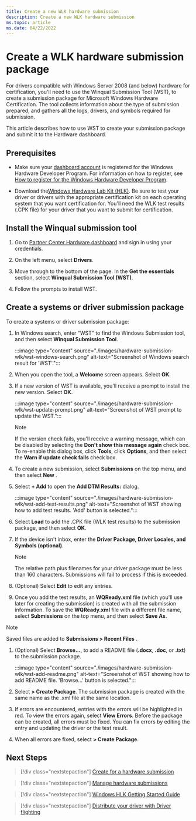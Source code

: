 ```yaml
---
title: Create a new WLK hardware submission
description: Create a new WLK hardware submission
ms.topic: article
ms.date: 04/22/2022
---
```


# Create a WLK hardware submission package

For drivers compatible with Windows Server 2008 (and below) hardware for certification, you'll need to use the Winqual Submission Tool (WST), to create a submission package for Microsoft Windows Hardware Certification. The tool collects information about the type of submission prepared, and gathers all the logs, drivers, and symbols required for submission.

This article describes how to use WST to create your submission package and submit it to the Hardware dashboard.

## Prerequisites

* Make sure your [dashboard account](https://partner.microsoft.com/dashboard) is registered for the Windows Hardware Developer Program. For information on how to register, see [How to register for the Windows Hardware Developer Program](register-for-the-hardware-program.md).

* Download the[Windows Hardware Lab Kit (HLK)](/windows-hardware/test/hlk/). Be sure to test your driver or drivers with the appropriate certification kit on each operating system that you want certification for. You'll need the WLK test results (.CPK file) for your driver that you want to submit for certification.

## Install the Winqual submission tool

1. Go to [Partner Center Hardware dashboard](https://partner.microsoft.com/dashboard/hardware/Search) and sign in using your credentials.

1. On the left menu, select **Drivers**.

1. Move through to the bottom of the page. In the **Get the essentials** section, select **Winqual Submission Tool (WST)**.

1. Follow the prompts to install WST.

## Create a systems or driver submission package

To create a systems or driver submission package:

1. In Windows search, enter "WST" to find the Windows Submission tool, and then select **Winqual Submission Tool**.

    :::image type="content" source="./images/hardware-submission-wlk/wst-windows-search.png" alt-text="Screenshot of Windows search result for 'WST'.":::

1. When you open the tool, a **Welcome** screen appears. Select **OK**.

1. If a new version of WST is available, you'll receive a prompt to install the new version. Select **OK**.

    :::image type="content" source="./images/hardware-submission-wlk/wst-update-prompt.png" alt-text="Screenshot of WST prompt to update the WST.":::

    >[!NOTE]
    >If the version check fails, you'll receive a warning message, which can be disabled by selecting the **Don't show this message again** check box.  To re-enable this dialog box, click **Tools**, click **Options**, and then select the **Warn if update check fails** check box.

1. To create a new submission, select **Submissions** on the top menu, and then select **New** .

1. Select **+ Add** to open the **Add DTM Results:** dialog.

    :::image type="content" source="./images/hardware-submission-wlk/wst-add-test-results.png" alt-text="Screenshot of WST showing how to add test results. 'Add' button is selected.":::

1. Select **Load** to add the .CPK file (WLK test results) to the submission package, and then select **OK**.

1. If the device isn't inbox, enter the **Driver Package, Driver Locales, and Symbols (optional)**.

    >[!NOTE]
    > The relative path plus filenames for your driver package must be less than 160 characters. Submissions will fail to process if this is exceeded.

1. (Optional) Select **Edit** to edit any entries.

1. Once you add the test results, an **WQReady.xml** file (which you'll use later for creating the submission) is created with all the submission information. To save the **WQReady.xml** file with a different file name, select **Submissions** on the top menu, and then select **Save As**.

>[!NOTE]
>Saved files are added to **Submissions > Recent Files** .

1. (Optional) Select **Browse...**, to add a README file (**.docx**, **.doc**, or **.txt**) to the submission package.

    :::image type="content" source="./images/hardware-submission-wlk/wst-add-readme.png" alt-text="Screenshot of WST showing how to add README file. 'Browse...' button is selected.":::

1. Select **> Create Package**.  The submission package is created with the same name as the .xml file at the same location.

1. If errors are encountered, entries with the errors will be highlighted in red. To view the errors again, select **View Errors**. Before the package can be created, all errors must be fixed. You can fix errors by editing the entry and updating the driver or the test result.

1. When all errors are fixed, select **> Create Package**.

## Next Steps

> [!div class="nextstepaction"]
> [Create for a hardware submission](hardware-submission-create.md)

> [!div class="nextstepaction"]
> [Manage hardware submissions](hardware-submission-manage.md)

> [!div class="nextstepaction"]
> [Windows HLK Getting Started Guide](/windows-hardware/test/hlk/getstarted/windows-hlk-getting-started.md)

> [!div class="nextstepaction"]
> [Distribute your driver with Driver flighting](driver-flighting.md)